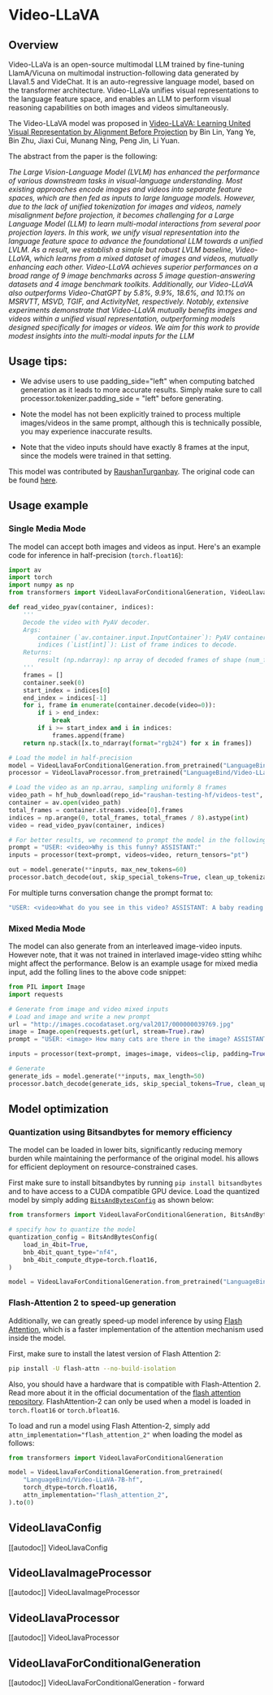 <!--Copyright 2024 The HuggingFace Team. All rights reserved.

Licensed under the Apache License, Version 2.0 (the "License"); you may not use this file except in compliance with
the License. You may obtain a copy of the License at

http://www.apache.org/licenses/LICENSE-2.0

Unless required by applicable law or agreed to in writing, software distributed under the License is distributed on
an "AS IS" BASIS, WITHOUT WARRANTIES OR CONDITIONS OF ANY KIND, either express or implied. See the License for the
specific language governing permissions and limitations under the License.

⚠️ Note that this file is in Markdown but contain specific syntax for our doc-builder (similar to MDX) that may not be
rendered properly in your Markdown viewer.

-->

# Video-LLaVA

## Overview

Video-LLaVa is an open-source multimodal LLM trained by fine-tuning LlamA/Vicuna on multimodal instruction-following data generated by Llava1.5 and VideChat. It is an auto-regressive language model, based on the transformer architecture. Video-LLaVa unifies visual representations to the language feature space, and enables an LLM to perform visual reasoning capabilities on both images and videos simultaneously.


The Video-LLaVA model was proposed in [Video-LLaVA: Learning United Visual Representation by Alignment Before Projection](https://arxiv.org/abs/2311.10122) by Bin Lin, Yang Ye, Bin Zhu, Jiaxi Cui, Munang Ning, Peng Jin, Li Yuan.

The abstract from the paper is the following:

*The Large Vision-Language Model (LVLM) has enhanced the performance of various downstream tasks in
visual-language understanding. Most existing approaches
encode images and videos into separate feature spaces,
which are then fed as inputs to large language models.
However, due to the lack of unified tokenization for images and videos, namely misalignment before projection, it
becomes challenging for a Large Language Model (LLM)
to learn multi-modal interactions from several poor projection layers. In this work, we unify visual representation into the language feature space to advance the foundational LLM towards a unified LVLM. As a result, we establish a simple but robust LVLM baseline, Video-LLaVA,
which learns from a mixed dataset of images and videos,
mutually enhancing each other. Video-LLaVA achieves superior performances on a broad range of 9 image benchmarks across 5 image question-answering datasets and 4
image benchmark toolkits. Additionally, our Video-LLaVA
also outperforms Video-ChatGPT by 5.8%, 9.9%, 18.6%,
and 10.1% on MSRVTT, MSVD, TGIF, and ActivityNet, respectively. Notably, extensive experiments demonstrate that
Video-LLaVA mutually benefits images and videos within
a unified visual representation, outperforming models designed specifically for images or videos. We aim for this
work to provide modest insights into the multi-modal inputs
for the LLM*

## Usage tips:

- We advise users to use padding_side="left" when computing batched generation as it leads to more accurate results. Simply make sure to call processor.tokenizer.padding_side = "left" before generating.

- Note the model has not been explicitly trained to process multiple images/videos in the same prompt, although this is technically possible, you may experience inaccurate results.

- Note that the video inputs should have exactly 8 frames at the input, since the models were trained in that setting. 

This model was contributed by [RaushanTurganbay](https://huggingface.co/RaushanTurganbay).
The original code can be found [here](https://github.com/PKU-YuanGroup/Video-LLaVA).


## Usage example

### Single Media Mode

The model can accept both images and videos as input. Here's an example code for inference in half-precision (`torch.float16`):

```python
import av
import torch
import numpy as np
from transformers import VideoLlavaForConditionalGeneration, VideoLlavaProcessor

def read_video_pyav(container, indices):
    '''
    Decode the video with PyAV decoder.
    Args:
        container (`av.container.input.InputContainer`): PyAV container.
        indices (`List[int]`): List of frame indices to decode.
    Returns:
        result (np.ndarray): np array of decoded frames of shape (num_frames, height, width, 3).
    '''
    frames = []
    container.seek(0)
    start_index = indices[0]
    end_index = indices[-1]
    for i, frame in enumerate(container.decode(video=0)):
        if i > end_index:
            break
        if i >= start_index and i in indices:
            frames.append(frame)
    return np.stack([x.to_ndarray(format="rgb24") for x in frames])

# Load the model in half-precision
model = VideoLlavaForConditionalGeneration.from_pretrained("LanguageBind/Video-LLaVA-7B-hf", torch_dtype=torch.float16, device_map="auto")
processor = VideoLlavaProcessor.from_pretrained("LanguageBind/Video-LLaVA-7B-hf")

# Load the video as an np.arrau, sampling uniformly 8 frames
video_path = hf_hub_download(repo_id="raushan-testing-hf/videos-test", filename="sample_demo_1.mp4", repo_type="dataset")
container = av.open(video_path)
total_frames = container.streams.video[0].frames
indices = np.arange(0, total_frames, total_frames / 8).astype(int)
video = read_video_pyav(container, indices)

# For better results, we recommend to prompt the model in the following format
prompt = "USER: <video>Why is this funny? ASSISTANT:"
inputs = processor(text=prompt, videos=video, return_tensors="pt")

out = model.generate(**inputs, max_new_tokens=60)
processor.batch_decode(out, skip_special_tokens=True, clean_up_tokenization_spaces=True)
```

For multiple turns conversation change the prompt format to:

```bash
"USER: <video>What do you see in this video? ASSISTANT: A baby reading a book. USER: Why is the it funny? ASSISTANT:"
```

### Mixed Media Mode

The model can also generate from an interleaved image-video inputs. However note, that it was not trained in interlaved image-video stting whihc might affect the performance. Below is an example usage for mixed media input, add the folling lines to the above code snippet: 

```python
from PIL import Image
import requests

# Generate from image and video mixed inputs
# Load and image and write a new prompt
url = "http://images.cocodataset.org/val2017/000000039769.jpg"
image = Image.open(requests.get(url, stream=True).raw)
prompt = "USER: <image> How many cats are there in the image? ASSISTANT: There are two cats. USER: <video>Why is this video funny? ASSISTANT:"

inputs = processor(text=prompt, images=image, videos=clip, padding=True, return_tensors="pt")

# Generate
generate_ids = model.generate(**inputs, max_length=50)
processor.batch_decode(generate_ids, skip_special_tokens=True, clean_up_tokenization_spaces=True)

```

## Model optimization

### Quantization using Bitsandbytes for memory efficiency

The model can be loaded in lower bits, significantly reducing memory burden while maintaining the performance of the original model. his allows for efficient deployment on resource-constrained cases. 

First make sure to install bitsandbytes by running `pip install bitsandbytes` and to have access to a CUDA compatible GPU device. Load the quantized model by simply adding [`BitsAndBytesConfig`](../main_classes/quantization#transformers.BitsAndBytesConfig) as shown below:


```python
from transformers import VideoLlavaForConditionalGeneration, BitsAndBytesConfig

# specify how to quantize the model
quantization_config = BitsAndBytesConfig(
    load_in_4bit=True,
    bnb_4bit_quant_type="nf4",
    bnb_4bit_compute_dtype=torch.float16,
)

model = VideoLlavaForConditionalGeneration.from_pretrained("LanguageBind/Video-LLaVA-7B-hf", quantization_config=quantization_config, device_map="auto")
```


### Flash-Attention 2 to speed-up generation

Additionally, we can greatly speed-up model inference by using [Flash Attention](../perf_train_gpu_one.md#flash-attention-2), which is a faster implementation of the attention mechanism used inside the model.

First, make sure to install the latest version of Flash Attention 2:

```bash
pip install -U flash-attn --no-build-isolation
```

Also, you should have a hardware that is compatible with Flash-Attention 2. Read more about it in the official documentation of the [flash attention repository](https://github.com/Dao-AILab/flash-attention). FlashAttention-2 can only be used when a model is loaded in `torch.float16` or `torch.bfloat16`.

To load and run a model using Flash Attention-2, simply add `attn_implementation="flash_attention_2"` when loading the model as follows:

```python
from transformers import VideoLlavaForConditionalGeneration

model = VideoLlavaForConditionalGeneration.from_pretrained(
    "LanguageBind/Video-LLaVA-7B-hf", 
    torch_dtype=torch.float16, 
    attn_implementation="flash_attention_2",
).to(0)
```


## VideoLlavaConfig

[[autodoc]] VideoLlavaConfig

## VideoLlavaImageProcessor

[[autodoc]] VideoLlavaImageProcessor

## VideoLlavaProcessor

[[autodoc]] VideoLlavaProcessor

## VideoLlavaForConditionalGeneration

[[autodoc]] VideoLlavaForConditionalGeneration
    - forward
